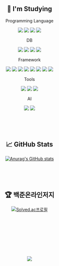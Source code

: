 <div align=center>
  
## 📝 I'm Studying


    
Programming Language

<img src="https://img.shields.io/badge/Java-DE883D?style=flat&logo=java&logoColor=white"> <img src="https://img.shields.io/badge/Python-3776AB?style=flat&logo=python&logoColor=white"/> <img src="https://img.shields.io/badge/Typescript-3178C6?style=flat&logo=typescript&logoColor=white"/> <img src="https://img.shields.io/badge/Javascript-F7DF1E?style=flat&logo=javascript&logoColor=black"/>

DB

<img src="https://img.shields.io/badge/Oracle-F80000?style=flat&logo=oracle&logoColor=white"> <img src="https://img.shields.io/badge/Mysql-4479A1?style=flat&logo=mysql&logoColor=white"> <img src="https://img.shields.io/badge/Redis-FF4438?style=flat&logo=redis&logoColor=white"> <img src="https://img.shields.io/badge/MongoDB-47A248?style=flat&logo=MongoDB&logoColor=black">


Framework

<img src="https://img.shields.io/badge/React-000000?style=flat&logo=react&logoColor=61DAFB"> <img src="https://img.shields.io/badge/ReactNative-000000?style=flat&logo=react&logoColor=61DAFB"> <img src="https://img.shields.io/badge/SpringBoot-6DB33F?style=flat&logo=springboot&logoColor=white"> <img src="https://img.shields.io/badge/Django-092E20?style=flat&logo=django&logoColor=white"> <img src="https://img.shields.io/badge/Flask-FFFFFF?style=flat&logo=flask&logoColor=black"> <img src="https://img.shields.io/badge/NestJS-E0234E?style=flat&logo=nestjs&logoColor=white"> <img src="https://img.shields.io/badge/Express-FFFFFF?style=flat&logo=express&logoColor=black"> <img src="https://img.shields.io/badge/Fastify-FFFFFF?style=flat&logo=fastify&logoColor=black">


Tools

<img src="https://img.shields.io/badge/VisualStudioCode-007ACC?style=flat&logo=visualstudiocode&logoColor=white"> <img src="https://img.shields.io/badge/Eclipse IDE-2C2255?style=flat&logo=eclipseide&logoColor=white"> <img src="https://img.shields.io/badge/STS-6DB33F?style=flat&logo=Spring&logoColor=white">
  
  
AI

<img src="https://img.shields.io/badge/scikit learn-F7931E?style=flat&logo=scikitlearn&logoColor=white"> <img src="https://img.shields.io/badge/Tensorflow-FF6F00?style=flat&logo=tensorflow&logoColor=white">


    
    
<br><br><br>

## 📈 GitHub Stats
[![Anurag's GitHub stats](https://github-readme-stats.vercel.app/api?username=SHINDongHyeo&count_private=true&show_icons=true&theme=merko)](https://github.com/anuraghazra/github-readme-stats)

<br><br><br>


## 🏆 백준온라인저지
[![Solved.ac프로필](http://mazassumnida.wtf/api/generate_badge?boj=sd1010)](https://solved.ac/sd1010)


<br><br><br>


<!-- ## 📞 Contact
Git : <img src="https://img.shields.io/badge/github-181717?style=flat&logo=github&logoColor=white"> -->




<br><br><br>


<center><a href="https://hits.seeyoufarm.com"><img src="https://hits.seeyoufarm.com/api/count/incr/badge.svg?url=https%3A%2F%2Fgithub.com%2FSHINDongHyeo%2Fhit-counter&count_bg=%2379C83D&title_bg=%23000000&icon=github.svg&icon_color=%23FFFFFF&title=views&edge_flat=false"/></a></center>

  
  </div>


